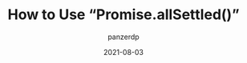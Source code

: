 ---
author: panzerdp
date: 2021-08-03
layout: post.njk
tags:
  - article
  - javascript
target_url: https://dmitripavlutin.com/promise-all-settled/
title: How to Use “Promise.allSettled()”
---